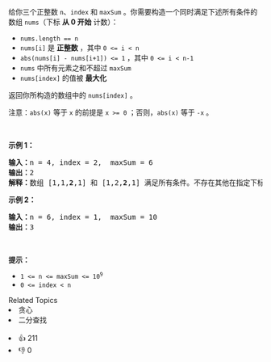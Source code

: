 <p>给你三个正整数 <code>n</code>、<code>index</code> 和 <code>maxSum</code> 。你需要构造一个同时满足下述所有条件的数组 <code>nums</code>（下标 <strong>从 0 开始</strong> 计数）：</p>

<ul> 
 <li><code>nums.length == n</code></li> 
 <li><code>nums[i]</code> 是 <strong>正整数</strong> ，其中 <code>0 &lt;= i &lt; n</code></li> 
 <li><code>abs(nums[i] - nums[i+1]) &lt;= 1</code> ，其中 <code>0 &lt;= i &lt; n-1</code></li> 
 <li><code>nums</code> 中所有元素之和不超过 <code>maxSum</code></li> 
 <li><code>nums[index]</code> 的值被 <strong>最大化</strong></li> 
</ul>

<p>返回你所构造的数组中的 <code>nums[index]</code> 。</p>

<p>注意：<code>abs(x)</code> 等于 <code>x</code> 的前提是 <code>x &gt;= 0</code> ；否则，<code>abs(x)</code> 等于 <code>-x</code> 。</p>

<p>&nbsp;</p>

<p><strong>示例 1：</strong></p>

<pre><strong>输入：</strong>n = 4, index = 2,  maxSum = 6
<strong>输出：</strong>2
<strong>解释：</strong>数组 [1,1,<strong>2</strong>,1] 和 [1,2,<strong>2</strong>,1] 满足所有条件。不存在其他在指定下标处具有更大值的有效数组。
</pre>

<p><strong>示例 2：</strong></p>

<pre><strong>输入：</strong>n = 6, index = 1,  maxSum = 10
<strong>输出：</strong>3
</pre>

<p>&nbsp;</p>

<p><strong>提示：</strong></p>

<ul> 
 <li><code>1 &lt;= n &lt;= maxSum &lt;= 10<sup>9</sup></code></li> 
 <li><code>0 &lt;= index &lt; n</code></li> 
</ul>

<div><div>Related Topics</div><div><li>贪心</li><li>二分查找</li></div></div><br><div><li>👍 211</li><li>👎 0</li></div>
